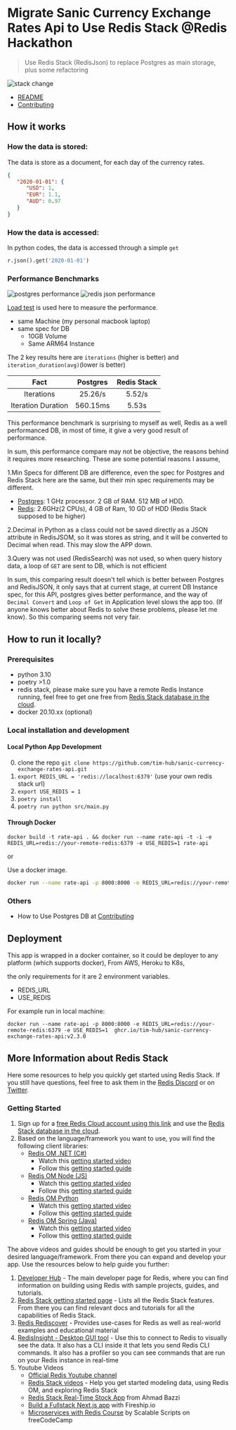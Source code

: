 # Migrate Sanic Currency Exchange Rates Api to Use Redis Stack @Redis Hackathon

> Use Redis Stack (RedisJson) to replace Postgres as main storage, plus some refactoring


![stack change](https://dev-to-uploads.s3.amazonaws.com/uploads/articles/f661ebfetdrhnsd9ej6a.png)

- [README](./README.md)
- [Contributing](CONTRIBUTING.md) 

## How it works

### How the data is stored:

The data is store as a document, for each day of the currency rates.

```json
{
   "2020-01-01": {
      "USD": 1,
      "EUR": 1.1,
      "AUD": 0.97
   }
}
```

### How the data is accessed:

In python codes, the data is accessed through a simple `get`
```python
r.json().get('2020-01-01')
```

### Performance Benchmarks

![postgres performance](https://dev-to-uploads.s3.amazonaws.com/uploads/articles/tee5tld95fsfs983ja7t.png)
![redis json performance](https://dev-to-uploads.s3.amazonaws.com/uploads/articles/cbavn3fsbabi2p41wlgh.png)

[Load test](tests/load-test.js) is used here to measure the performance.
- same Machine (my personal macbook laptop)
- same spec for DB 
  - 10GB Volume
  - Same ARM64 Instance

The 2 key results here are `iterations` (higher is better) and `iteration_duration(avg)`(lower is better)

| Fact | Postgres | Redis Stack |
| :---: |:--------:|:-----------:|
| Iterations | 25.26/s  |   5.52/s    |
| Iteration Duration | 560.15ms |    5.53s    |

This performance benchmark is surprising to myself as well, Redis as a well performanced DB, 
in most of time, it give a very good result of performance.

In sum, this performance compare may not be objective, the reasons behind it requires more researching. These are some potential reasons I assume,

1.Min Specs for different DB are difference, even the spec for Postgres and Redis Stack here are the same, but their min spec requirements may be different.
   - [Postgres](https://www.enterprisedb.com/docs/supported-open-source/postgresql/installer/01_requirements_overview/): 1 GHz processor. 2 GB of RAM. 512 MB of HDD.
   - [Redis](https://docs.redis.com/latest/rs/administering/designing-production/hardware-requirements/): 2.6GHz(2 CPUs), 4 GB of Ram, 10 GD of HDD  (Redis Stack supposed to be higher) 

2.Decimal in Python as a class could not be saved directly as a JSON attribute in RedisJSOM, 
so it was stores as string, and it will be converted to Decimal when read. This may slow the APP down.

3.Query was not used (RedisSearch) was not used, so when query history data, a loop of `GET` are sent to DB, which is not efficient


In sum, this comparing result doesn't tell which is better between Postgres and RedisJSON, it only says that at current stage, at current DB Instance spec, for this API,
postgres gives better performance, and the way of `Decimal Convert` and `Loop of Get` in Application level slows the app too. 
(If anyone knows better about Redis to solve these problems, please let me know). So this comparing seems not very fair.









## How to run it locally?


### Prerequisites

- python 3.10
- poetry >1.0
- redis stack, please make sure you have a remote Redis Instance running, feel free to get one free from  [Redis Stack database in the cloud](https://developer.redis.com/create/rediscloud).
- docker 20.10.xx (optional)


### Local installation and development


#### Local Python App Development

0. clone the repo `git clone https://github.com/tim-hub/sanic-currency-exchange-rates-api.git`
0. `export REDIS_URL = 'redis://localhost:6379'` (use your own redis stack url)
0. `export USE_REDIS = 1`
1. `poetry install`
2. `poetry run python src/main.py`


#### Through Docker 

`docker build -t rate-api . && docker run --name rate-api -t -i -e REDIS_URL=redis://your-remote-redis:6379 -e USE_REDIS=1 rate-api`

or 

Use a docker image.

```bash
docker run --name rate-api -p 8000:8000 -e REDIS_URL=redis://your-remote-redis:6379 -e USE_REDIS=1  ghcr.io/tim-hub/sanic-currency-exchange-rates-api:v2.3.0
```

### Others
- How to Use Postgres DB at [Contributing](CONTRIBUTING.md)

## Deployment

This app is wrapped in a docker container, so it could be deployer to any platform (which supports docker), From AWS, Heroku to K8s, 

the only requirements for it are 2 environment variables.
- REDIS_URL
- USE_REDIS


For example run in local machine:
```shell
docker run --name rate-api -p 8000:8000 -e REDIS_URL=redis://your-remote-redis:6379 -e USE_REDIS=1  ghcr.io/tim-hub/sanic-currency-exchange-rates-api:v2.3.0
```


## More Information about Redis Stack

Here some resources to help you quickly get started using Redis Stack. If you still have questions, feel free to ask them in the [Redis Discord](https://discord.gg/redis) or on [Twitter](https://twitter.com/redisinc).

### Getting Started

1. Sign up for a [free Redis Cloud account using this link](https://redis.info/try-free-dev-to) and use the [Redis Stack database in the cloud](https://developer.redis.com/create/rediscloud).
1. Based on the language/framework you want to use, you will find the following client libraries:
    - [Redis OM .NET (C#)](https://github.com/redis/redis-om-dotnet)
        - Watch this [getting started video](https://www.youtube.com/watch?v=ZHPXKrJCYNA)
        - Follow this [getting started guide](https://redis.io/docs/stack/get-started/tutorials/stack-dotnet/)
    - [Redis OM Node (JS)](https://github.com/redis/redis-om-node)
        - Watch this [getting started video](https://www.youtube.com/watch?v=KUfufrwpBkM)
        - Follow this [getting started guide](https://redis.io/docs/stack/get-started/tutorials/stack-node/)
    - [Redis OM Python](https://github.com/redis/redis-om-python)
        - Watch this [getting started video](https://www.youtube.com/watch?v=PPT1FElAS84)
        - Follow this [getting started guide](https://redis.io/docs/stack/get-started/tutorials/stack-python/)
    - [Redis OM Spring (Java)](https://github.com/redis/redis-om-spring)
        - Watch this [getting started video](https://www.youtube.com/watch?v=YhQX8pHy3hk)
        - Follow this [getting started guide](https://redis.io/docs/stack/get-started/tutorials/stack-spring/)

The above videos and guides should be enough to get you started in your desired language/framework. From there you can expand and develop your app. Use the resources below to help guide you further:

1. [Developer Hub](https://redis.info/devhub) - The main developer page for Redis, where you can find information on building using Redis with sample projects, guides, and tutorials.
1. [Redis Stack getting started page](https://redis.io/docs/stack/) - Lists all the Redis Stack features. From there you can find relevant docs and tutorials for all the capabilities of Redis Stack.
1. [Redis Rediscover](https://redis.com/rediscover/) - Provides use-cases for Redis as well as real-world examples and educational material
1. [RedisInsight - Desktop GUI tool](https://redis.info/redisinsight) - Use this to connect to Redis to visually see the data. It also has a CLI inside it that lets you send Redis CLI commands. It also has a profiler so you can see commands that are run on your Redis instance in real-time
1. Youtube Videos
    - [Official Redis Youtube channel](https://redis.info/youtube)
    - [Redis Stack videos](https://www.youtube.com/watch?v=LaiQFZ5bXaM&list=PL83Wfqi-zYZFIQyTMUU6X7rPW2kVV-Ppb) - Help you get started modeling data, using Redis OM, and exploring Redis Stack
    - [Redis Stack Real-Time Stock App](https://www.youtube.com/watch?v=mUNFvyrsl8Q) from Ahmad Bazzi
    - [Build a Fullstack Next.js app](https://www.youtube.com/watch?v=DOIWQddRD5M) with Fireship.io
    - [Microservices with Redis Course](https://www.youtube.com/watch?v=Cy9fAvsXGZA) by Scalable Scripts on freeCodeCamp
